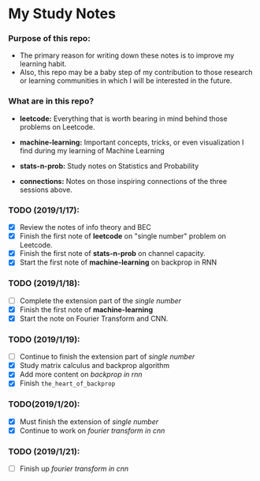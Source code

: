 # My Study Notes

### Purpose of this repo: 
- The primary reason for writing down these notes is to improve my learning habit.
- Also, this repo may be a baby step of my contribution to those research or learning communities in which I will be interested in the future.

### What are in this repo?

- **leetcode:** Everything that is worth bearing in mind behind those problems on Leetcode.

- **machine-learning:** Important concepts, tricks, or even visualization I find during my learning of Machine Learning

- **stats-n-prob:** Study notes on Statistics and Probability

- **connections:** Notes on those inspiring connections of the three sessions above.

### TODO (2019/1/17):
- [x] Review the notes of info theory and BEC
- [x] Finish the first note of **leetcode** on "single number" problem on Leetcode.
- [x] Finish the first note of **stats-n-prob** on channel capacity.
- [x] Start the first note of **machine-learning** on backprop in RNN

### TODO (2019/1/18):
- [ ] Complete the extension part of the *single number*
- [x] Finish the first note of **machine-learning**
- [x] Start the note on Fourier Transform and CNN.

### TODO (2019/1/19):
- [ ] Continue to finish the extension part of *single number*
- [x] Study matrix calculus and backprop algorithm
- [x] Add more content on *backprop in rnn*
- [x] Finish `the_heart_of_backprop`

### TODO(2019/1/20):
- [x] Must finish the extension of *single number*
- [x] Continue to work on *fourier transform in cnn*

### TODO (2019/1/21):
- [ ] Finish up *fourier transform in cnn*